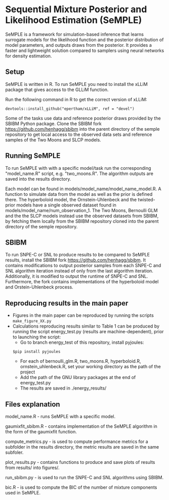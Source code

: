 # Sequential Mixture Posterior and Likelihood Estimation (SeMPLE)

SeMPLE is a framework for simulation-based inference that learns surrogate models for the likelihood function and the posterior distribution of model parameters, and outputs draws from the posterior. It provides a faster and lightweight solution compared to samplers using neural networks for density estimation.

## Setup
SeMPLE is written in R. To run SeMPLE you need to install the xLLiM package that gives access to the GLLiM function.

Run the following command in R to get the correct version of xLLiM: 
```commandline
devtools::install_github("epertham/xLLiM", ref = "devel")
```
Some of the tasks use data and reference posterior draws provided by the SBIBM Python package. Clone the SBIBM fork https://github.com/henhagg/sbibm into the parent directory of the semple repository to get local access to the observed data sets and reference samples of the Two Moons and SLCP models.



## Running SeMPLE
To run SeMPLE with with a specific model/task run the corresponding "model_name.R" script, e.g. "two_moons.R". The algorithm outputs are saved into the results directory.

Each model can be found in models/model_name/model_name_model.R. A function to simulate data from the model as well as the prior is defined there. The hyperboloid model, the Ornstein-Uhlenbeck and the twisted-prior models have a single observed dataset found in models/model_name/num_observation_1. The Two Moons, Bernoulli GLM and the the SLCP models instead use the observed datasets from SBIBM, by fetching them locally from the SBIBM repository cloned into the parent directory of the semple repository.

## SBIBM
To run SNPE-C or SNL to produce results to be compared to SeMPLE results, install the SBIBM fork https://github.com/henhagg/sbibm. It contains modifications to output posterior samples from each SNPE-C and SNL algorithm iteration instead of only from the last algorithm iteration. Additionally, it is modified to output the runtime of SNPE-C and SNL. Furthermore, the fork contains implementations of the hyperboloid model and Orstein-Uhlenbeck process.

## Reproducing results in the main paper
- Figures in the main paper can be reproduced by running the scripts `make_figure_XX.py`
- Calculations reproducing results similar to Table 1 can be produced by running the script energy_test.py (results are machine-dependent), prior to launching the script:
  - Go to branch energy_test of this repository, install pyjoules:
  ```commandline
  $pip install pyjoules
  ```
  - For each of bernoulli_glm.R, two_moons.R, hyperboloid.R, ornstein_uhlenbeck.R, set your working directory as the path of the project
  - Add the path of the GNU library packages at the end of energy_test.py
  - The results are saved in ./energy_results/
  
## Files explanation
model_name.R - runs SeMPLE with a specific model.

gaumixfit_sbibm.R - contains implementation of the SeMPLE algorithm in the form of the gaumixfit function.

compute_metrics.py - is used to compute performance metrics for a subfolder in the results directory, the metric results are saved in the same subfoler.

plot_results.py - contains functions to produce and save plots of results from results/ into figures/.

run_sbibm.py - is used to run the SNPE-C and SNL algorithms using SBIBM.

bic.R - is used to compute the BIC of the number of mixture components used in SeMPLE.
